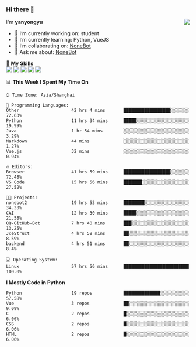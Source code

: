 ### Hi there 👋

<a href="#">
  <img align="right" src="https://github-readme-stats.vercel.app/api?username=yanyongyu&count_private=true&show_icons=true&bg_color=15,f2f7fd,E0EAFC" />
</a>

I'm **yanyongyu**

- 🔭 I’m currently working on: student
- 🌱 I’m currently learning: Python, VueJS
- 👯 I’m collaborating on: [NoneBot](https://github.com/nonebot)
- 💬 Ask me about: [NoneBot](https://github.com/nonebot)

🌟 **My Skills**  
![](https://img.shields.io/badge/-Python-3e74a2?style=flat-square&logo=Python&logoColor=fff)
![](https://img.shields.io/badge/-Vue-4fc08d?style=flat-square&logo=Vue.js&logoColor=fff)
![](https://img.shields.io/badge/-Node.js-339933?style=flat-square&logo=Node.js&logoColor=fff)
![](https://img.shields.io/badge/-Docker-2496ED?style=flat-square&logo=Docker&logoColor=fff)
![](https://img.shields.io/badge/-Linux-000000?style=flat-square&logo=Linux&logoColor=fff)

<!--START_SECTION:waka-->
📊 **This Week I Spent My Time On** 

```text
⌚︎ Time Zone: Asia/Shanghai

💬 Programming Languages: 
Other                    42 hrs 4 mins       ██████████████████░░░░░░░   72.63% 
Python                   11 hrs 34 mins      █████░░░░░░░░░░░░░░░░░░░░   19.99% 
Java                     1 hr 54 mins        ░░░░░░░░░░░░░░░░░░░░░░░░░   3.29% 
Markdown                 44 mins             ░░░░░░░░░░░░░░░░░░░░░░░░░   1.27% 
Vue.js                   32 mins             ░░░░░░░░░░░░░░░░░░░░░░░░░   0.94%

🔥 Editors: 
Browser                  41 hrs 59 mins      ██████████████████░░░░░░░   72.48% 
VS Code                  15 hrs 56 mins      ███████░░░░░░░░░░░░░░░░░░   27.52%

🐱‍💻 Projects: 
nonebot2                 19 hrs 53 mins      ████████░░░░░░░░░░░░░░░░░   34.33% 
CAI                      12 hrs 30 mins      █████░░░░░░░░░░░░░░░░░░░░   21.58% 
QQ-GitHub-Bot            7 hrs 40 mins       ███░░░░░░░░░░░░░░░░░░░░░░   13.25% 
JceStruct                4 hrs 58 mins       ██░░░░░░░░░░░░░░░░░░░░░░░   8.59% 
backend                  4 hrs 51 mins       ██░░░░░░░░░░░░░░░░░░░░░░░   8.4%

💻 Operating System: 
Linux                    57 hrs 56 mins      █████████████████████████   100.0%

```

**I Mostly Code in Python** 

```text
Python                   19 repos            ██████████████░░░░░░░░░░░   57.58% 
Vue                      3 repos             ██░░░░░░░░░░░░░░░░░░░░░░░   9.09% 
C                        2 repos             █░░░░░░░░░░░░░░░░░░░░░░░░   6.06% 
CSS                      2 repos             █░░░░░░░░░░░░░░░░░░░░░░░░   6.06% 
HTML                     2 repos             █░░░░░░░░░░░░░░░░░░░░░░░░   6.06%

```



<!--END_SECTION:waka-->
